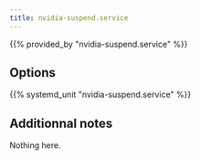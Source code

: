 ```yaml
---
title: nvidia-suspend.service
---
```


{{% provided_by "nvidia-suspend.service" %}}

## Options

{{% systemd_unit "nvidia-suspend.service" %}}

## Additionnal notes

Nothing here.